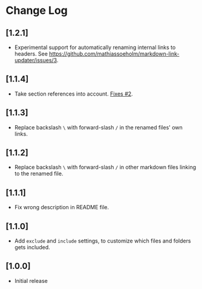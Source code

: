 # Change Log

## [1.2.1]

- Experimental support for automatically renaming internal links to headers. See https://github.com/mathiassoeholm/markdown-link-updater/issues/3.

## [1.1.4]

- Take section references into account. [Fixes #2](https://github.com/mathiassoeholm/markdown-link-updater/issues/2).

## [1.1.3]

- Replace backslash `\` with forward-slash `/` in the renamed files' own links.

## [1.1.2]

- Replace backslash `\` with forward-slash `/` in other markdown files linking to the renamed file.

## [1.1.1]

- Fix wrong description in README file.

## [1.1.0]

- Add `exclude` and `include` settings, to customize which files and folders gets included.

## [1.0.0]

- Initial release
